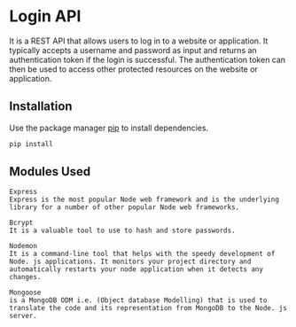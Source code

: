 # Login API

It is a REST API that allows users to log in to a website or application. It typically accepts a username and password as input and returns an authentication token if the login is successful. The authentication token can then be used to access other protected resources on the website or application.

## Installation

Use the package manager [pip](https://pip.pypa.io/en/stable/) to install dependencies.

```bash
pip install
```

## Modules Used

```
Express 
Express is the most popular Node web framework and is the underlying library for a number of other popular Node web frameworks.

Bcrypt 
It is a valuable tool to use to hash and store passwords.

Nodemon 
It is a command-line tool that helps with the speedy development of Node. js applications. It monitors your project directory and automatically restarts your node application when it detects any changes.

Mongoose
is a MongoDB ODM i.e. (Object database Modelling) that is used to translate the code and its representation from MongoDB to the Node. js server.
```
